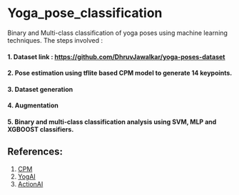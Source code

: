 # Yoga_pose_classification
Binary and Multi-class classification of yoga poses using machine learning techniques.
The steps involved :
#### 1. Dataset link : https://github.com/DhruvJawalkar/yoga-poses-dataset
#### 2. Pose estimation using tflite based CPM model to generate 14 keypoints.
#### 3. Dataset generation
#### 4. Augmentation
#### 5. Binary and multi-class classification analysis using SVM, MLP and XGBOOST classifiers.



## References:
1.  [CPM](https://arxiv.org/pdf/1602.00134.pdf)
2.  [YogAI](https://www.raspberrypi.org/blog/yoga-training-with-yogai-and-a-raspberry-pi-smart-mirror-the-magpi-issue-80/)
3.  [ActionAI](https://github.com/smellslikeml/ActionAI)
